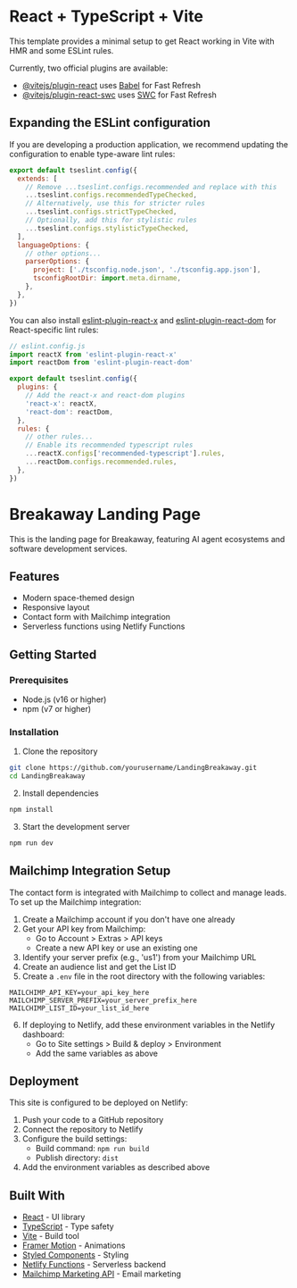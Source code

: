 # React + TypeScript + Vite

This template provides a minimal setup to get React working in Vite with HMR and some ESLint rules.

Currently, two official plugins are available:

- [@vitejs/plugin-react](https://github.com/vitejs/vite-plugin-react/blob/main/packages/plugin-react) uses [Babel](https://babeljs.io/) for Fast Refresh
- [@vitejs/plugin-react-swc](https://github.com/vitejs/vite-plugin-react/blob/main/packages/plugin-react-swc) uses [SWC](https://swc.rs/) for Fast Refresh

## Expanding the ESLint configuration

If you are developing a production application, we recommend updating the configuration to enable type-aware lint rules:

```js
export default tseslint.config({
  extends: [
    // Remove ...tseslint.configs.recommended and replace with this
    ...tseslint.configs.recommendedTypeChecked,
    // Alternatively, use this for stricter rules
    ...tseslint.configs.strictTypeChecked,
    // Optionally, add this for stylistic rules
    ...tseslint.configs.stylisticTypeChecked,
  ],
  languageOptions: {
    // other options...
    parserOptions: {
      project: ['./tsconfig.node.json', './tsconfig.app.json'],
      tsconfigRootDir: import.meta.dirname,
    },
  },
})
```

You can also install [eslint-plugin-react-x](https://github.com/Rel1cx/eslint-react/tree/main/packages/plugins/eslint-plugin-react-x) and [eslint-plugin-react-dom](https://github.com/Rel1cx/eslint-react/tree/main/packages/plugins/eslint-plugin-react-dom) for React-specific lint rules:

```js
// eslint.config.js
import reactX from 'eslint-plugin-react-x'
import reactDom from 'eslint-plugin-react-dom'

export default tseslint.config({
  plugins: {
    // Add the react-x and react-dom plugins
    'react-x': reactX,
    'react-dom': reactDom,
  },
  rules: {
    // other rules...
    // Enable its recommended typescript rules
    ...reactX.configs['recommended-typescript'].rules,
    ...reactDom.configs.recommended.rules,
  },
})
```

# Breakaway Landing Page

This is the landing page for Breakaway, featuring AI agent ecosystems and software development services.

## Features

- Modern space-themed design
- Responsive layout
- Contact form with Mailchimp integration
- Serverless functions using Netlify Functions

## Getting Started

### Prerequisites

- Node.js (v16 or higher)
- npm (v7 or higher)

### Installation

1. Clone the repository
```bash
git clone https://github.com/yourusername/LandingBreakaway.git
cd LandingBreakaway
```

2. Install dependencies
```bash
npm install
```

3. Start the development server
```bash
npm run dev
```

## Mailchimp Integration Setup

The contact form is integrated with Mailchimp to collect and manage leads. To set up the Mailchimp integration:

1. Create a Mailchimp account if you don't have one already
2. Get your API key from Mailchimp:
   - Go to Account > Extras > API keys
   - Create a new API key or use an existing one
3. Identify your server prefix (e.g., 'us1') from your Mailchimp URL
4. Create an audience list and get the List ID
5. Create a `.env` file in the root directory with the following variables:
```
MAILCHIMP_API_KEY=your_api_key_here
MAILCHIMP_SERVER_PREFIX=your_server_prefix_here
MAILCHIMP_LIST_ID=your_list_id_here
```

6. If deploying to Netlify, add these environment variables in the Netlify dashboard:
   - Go to Site settings > Build & deploy > Environment
   - Add the same variables as above

## Deployment

This site is configured to be deployed on Netlify:

1. Push your code to a GitHub repository
2. Connect the repository to Netlify
3. Configure the build settings:
   - Build command: `npm run build`
   - Publish directory: `dist`
4. Add the environment variables as described above

## Built With

- [React](https://reactjs.org/) - UI library
- [TypeScript](https://www.typescriptlang.org/) - Type safety
- [Vite](https://vitejs.dev/) - Build tool
- [Framer Motion](https://www.framer.com/motion/) - Animations
- [Styled Components](https://styled-components.com/) - Styling
- [Netlify Functions](https://www.netlify.com/products/functions/) - Serverless backend
- [Mailchimp Marketing API](https://mailchimp.com/developer/marketing/api/) - Email marketing
